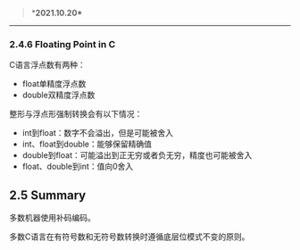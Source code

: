 > ***2021.10.20\***

------

### 2.4.6 Floating Point in C

C语言浮点数有两种：

- float单精度浮点数
- double双精度浮点数

整形与浮点形强制转换会有以下情况：

- int到float：数字不会溢出，但是可能被舍入
- int、float到double：能够保留精确值
- double到float：可能溢出到正无穷或者负无穷，精度也可能被舍入
- float、double到int：值向0舍入

## 2.5 Summary

多数机器使用补码编码。

多数C语言在有符号数和无符号数转换时遵循底层位模式不变的原则。